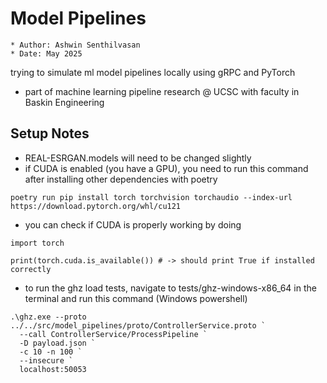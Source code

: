 # Model Pipelines

    * Author: Ashwin Senthilvasan
    * Date: May 2025

trying to simulate ml model pipelines locally using gRPC and PyTorch

 - part of machine learning pipeline research @ UCSC with faculty in Baskin Engineering

## Setup Notes
 - REAL-ESRGAN.models will need to be changed slightly 
 - if CUDA is enabled (you have a GPU), you need to run this command after installing other dependencies with poetry

```poetry run pip install torch torchvision torchaudio --index-url https://download.pytorch.org/whl/cu121```
 
 - you can check if CUDA is properly working by doing

```
import torch

print(torch.cuda.is_available()) # -> should print True if installed correctly
```

- to run the ghz load tests, navigate to tests/ghz-windows-x86_64 in the terminal and run this command (Windows powershell)

```
.\ghz.exe --proto ../../src/model_pipelines/proto/ControllerService.proto `
  --call ControllerService/ProcessPipeline `
  -D payload.json `
  -c 10 -n 100 `
  --insecure `
  localhost:50053
```